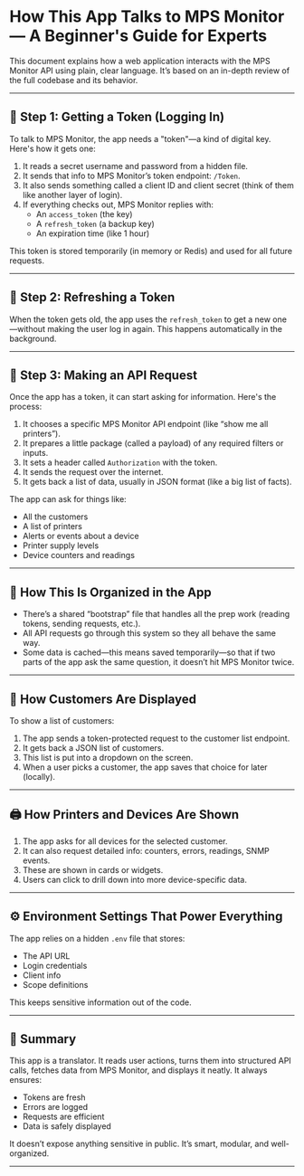 
# How This App Talks to MPS Monitor — A Beginner's Guide for Experts

This document explains how a web application interacts with the MPS Monitor API using plain, clear language. It’s based on an in-depth review of the full codebase and its behavior.

---

## 🔐 Step 1: Getting a Token (Logging In)

To talk to MPS Monitor, the app needs a "token"—a kind of digital key. Here's how it gets one:

1. It reads a secret username and password from a hidden file.
2. It sends that info to MPS Monitor’s token endpoint: `/Token`.
3. It also sends something called a client ID and client secret (think of them like another layer of login).
4. If everything checks out, MPS Monitor replies with:
   - An `access_token` (the key)
   - A `refresh_token` (a backup key)
   - An expiration time (like 1 hour)

This token is stored temporarily (in memory or Redis) and used for all future requests.

---

## 🔄 Step 2: Refreshing a Token

When the token gets old, the app uses the `refresh_token` to get a new one—without making the user log in again. This happens automatically in the background.

---

## 🧭 Step 3: Making an API Request

Once the app has a token, it can start asking for information. Here's the process:

1. It chooses a specific MPS Monitor API endpoint (like “show me all printers”).
2. It prepares a little package (called a payload) of any required filters or inputs.
3. It sets a header called `Authorization` with the token.
4. It sends the request over the internet.
5. It gets back a list of data, usually in JSON format (like a big list of facts).

The app can ask for things like:
- All the customers
- A list of printers
- Alerts or events about a device
- Printer supply levels
- Device counters and readings

---

## 🧰 How This Is Organized in the App

- There’s a shared “bootstrap” file that handles all the prep work (reading tokens, sending requests, etc.).
- All API requests go through this system so they all behave the same way.
- Some data is cached—this means saved temporarily—so that if two parts of the app ask the same question, it doesn’t hit MPS Monitor twice.

---

## 📇 How Customers Are Displayed

To show a list of customers:
1. The app sends a token-protected request to the customer list endpoint.
2. It gets back a JSON list of customers.
3. This list is put into a dropdown on the screen.
4. When a user picks a customer, the app saves that choice for later (locally).

---

## 🖨️ How Printers and Devices Are Shown

1. The app asks for all devices for the selected customer.
2. It can also request detailed info: counters, errors, readings, SNMP events.
3. These are shown in cards or widgets.
4. Users can click to drill down into more device-specific data.

---

## ⚙️ Environment Settings That Power Everything

The app relies on a hidden `.env` file that stores:
- The API URL
- Login credentials
- Client info
- Scope definitions

This keeps sensitive information out of the code.

---

## 🧠 Summary

This app is a translator. It reads user actions, turns them into structured API calls, fetches data from MPS Monitor, and displays it neatly. It always ensures:

- Tokens are fresh
- Errors are logged
- Requests are efficient
- Data is safely displayed

It doesn’t expose anything sensitive in public. It’s smart, modular, and well-organized.

---

